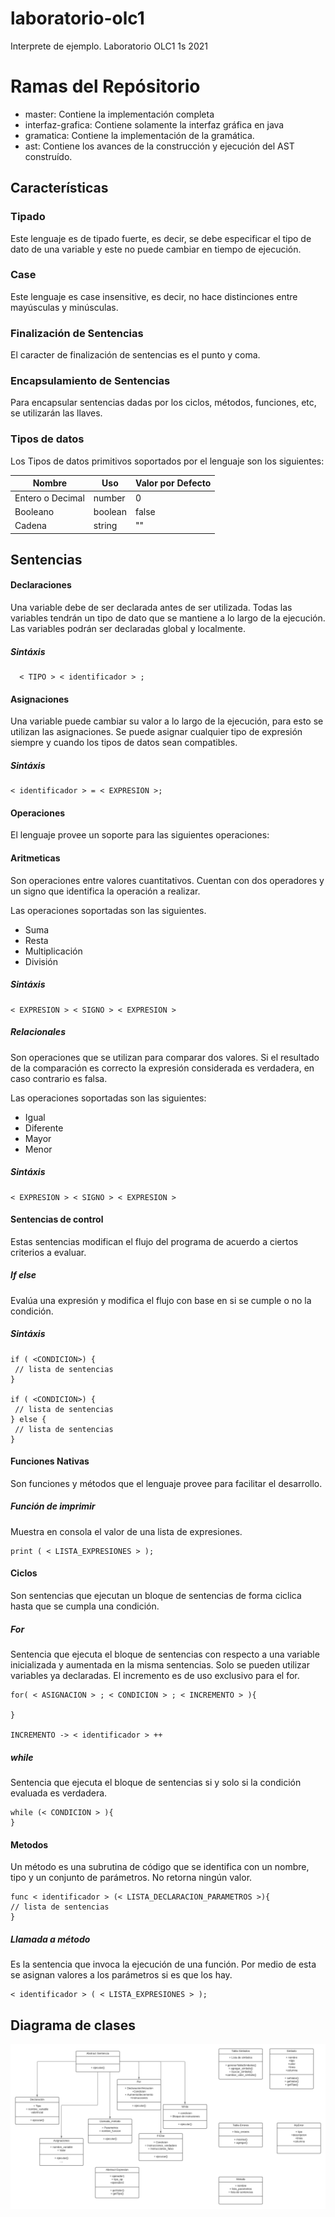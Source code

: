 # laboratorio-olc1
Interprete de ejemplo. Laboratorio OLC1 1s 2021

# Ramas del Repósitorio 
- master: Contiene la implementación completa
- interfaz-grafica: Contiene solamente la interfaz gráfica en java
- gramatica: Contiene la implementación de la gramática. 
- ast: Contiene los avances de la construcción y ejecución del AST construído.

## Características 

### Tipado 
Este lenguaje es de tipado fuerte, es decir, se debe especificar el tipo de dato de una variable y este no puede cambiar en tiempo de ejecución. 

### Case 
Este lenguaje es case insensitive, es decir, no hace distinciones entre mayúsculas y minúsculas. 

### Finalización de Sentencias 
El caracter de finalización de sentencias es el punto y coma.

### Encapsulamiento de Sentencias 
Para encapsular sentencias dadas por los ciclos, métodos, funciones, etc, se utilizarán las llaves.

### Tipos de datos 
Los Tipos de datos primitivos soportados por el lenguaje son los siguientes: 

|Nombre   |Uso   |Valor por Defecto   |
|---      |---      |---              |
|Entero o Decimal   |number      |0                |
|Booleano |boolean  |false            |
|Cadena   |string   |""               |
## Sentencias 

#### Declaraciones
Una variable debe de ser declarada antes de ser utilizada. Todas las variables tendrán un tipo de dato que se mantiene a lo largo de la ejecución.
Las variables podrán ser declaradas global y localmente.

##### Sintáxis
```
  < TIPO > < identificador > ; 
  ```
#### Asignaciones 
Una variable puede cambiar su valor a lo largo de la ejecución, para esto se utilizan las asignaciones. Se puede asignar cualquier tipo de expresión siempre y cuando los 
tipos de datos sean compatibles.

##### Sintáxis
  ```
  < identificador > = < EXPRESION >;
  ```

#### Operaciones
El lenguaje provee un soporte para las siguientes operaciones: 
#### Aritmeticas
 Son operaciones entre valores cuantitativos. Cuentan con dos operadores y un signo que identifica la operación a realizar. 
 
 Las operaciones soportadas son las siguientes. 
 
 - Suma 
 - Resta 
 - Multiplicación 
 - División
  ##### Sintáxis
 ``` 
 < EXPRESION > < SIGNO > < EXPRESION >
 ```
 
##### Relacionales
Son operaciones que se utilizan para comparar dos valores. Si el resultado de la comparación es correcto la expresión considerada es verdadera, en caso contrario es falsa. 
 
Las operaciones soportadas son las siguientes: 
- Igual
- Diferente
- Mayor
- Menor
 ##### Sintáxis
``` 
< EXPRESION > < SIGNO > < EXPRESION >
```
 
#### Sentencias de control
Estas sentencias modifican el flujo del programa de acuerdo a ciertos criterios a evaluar. 
##### If else
  Evalúa una expresión y modifica el flujo con base en si se cumple o no la condición.
   ##### Sintáxis
   ```
  if ( <CONDICION>) {
    // lista de sentencias
  }
  
  if ( <CONDICION>) {
    // lista de sentencias
  } else {
    // lista de sentencias  
  }
  ```
  
#### Funciones Nativas
Son funciones y métodos que el lenguaje provee para facilitar el desarrollo.

##### Función de imprimir
Muestra en consola el valor de una lista de expresiones.
``` 
print ( < LISTA_EXPRESIONES > );
```

#### Ciclos
Son sentencias que ejecutan un bloque de sentencias de forma ciclica hasta que se cumpla una condición.
##### For 
 Sentencia que ejecuta el bloque de sentencias con respecto a una variable inicializada y aumentada en la misma sentencias. 
 Solo se pueden utilizar variables ya declaradas. 
 El incremento es de uso exclusivo para el for. 
 
 ```
 for( < ASIGNACION > ; < CONDICION > ; < INCREMENTO > ){
 
 }
 
 INCREMENTO -> < identificador > ++
 
 ```
##### while
 Sentencia que ejecuta el bloque de sentencias si y solo si la condición evaluada es verdadera. 
```
while (< CONDICION > ){
}
```

#### Metodos
Un método es una subrutina de código que se identifica con un nombre, tipo y un conjunto 
de parámetros. No retorna ningún valor.
```
func < identificador > (< LISTA_DECLARACION_PARAMETROS >){
// lista de sentencias
}
```


##### Llamada a método 
Es la sentencia que invoca la ejecución de una función. Por medio de esta se asignan valores a los parámetros si es que los hay.
```
< identificador > ( < LISTA_EXPRESIONES > );
```

## Diagrama de clases 
![image](https://github.com/devemg/laboratorio-olc1/blob/master/images/clases.png)

